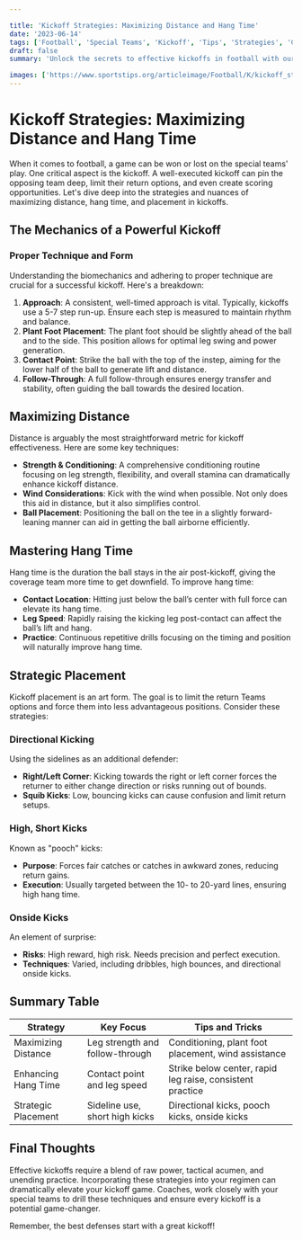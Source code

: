 ```yaml
---

title: 'Kickoff Strategies: Maximizing Distance and Hang Time'
date: '2023-06-14'
tags: ['Football', 'Special Teams', 'Kickoff', 'Tips', 'Strategies', 'Coaching', 'Player Knowledge', 'Hang Time', 'Distance']
draft: false
summary: 'Unlock the secrets to effective kickoffs in football with our guide focusing on maximizing distance, hang time, and strategic placement.'

images: ['https://www.sportstips.org/articleimage/Football/K/kickoff_strategies_maximizing_distance_and_hang_time.webp']
---
```


# Kickoff Strategies: Maximizing Distance and Hang Time

When it comes to football, a game can be won or lost on the special teams' play. One critical aspect is the kickoff. A well-executed kickoff can pin the opposing team deep, limit their return options, and even create scoring opportunities. Let's dive deep into the strategies and nuances of maximizing distance, hang time, and placement in kickoffs.

## The Mechanics of a Powerful Kickoff

### Proper Technique and Form

Understanding the biomechanics and adhering to proper technique are crucial for a successful kickoff. Here's a breakdown:

1. **Approach**: A consistent, well-timed approach is vital. Typically, kickoffs use a 5-7 step run-up. Ensure each step is measured to maintain rhythm and balance.
2. **Plant Foot Placement**: The plant foot should be slightly ahead of the ball and to the side. This position allows for optimal leg swing and power generation.
3. **Contact Point**: Strike the ball with the top of the instep, aiming for the lower half of the ball to generate lift and distance.
4. **Follow-Through**: A full follow-through ensures energy transfer and stability, often guiding the ball towards the desired location.

## Maximizing Distance

Distance is arguably the most straightforward metric for kickoff effectiveness. Here are some key techniques:

- **Strength & Conditioning**: A comprehensive conditioning routine focusing on leg strength, flexibility, and overall stamina can dramatically enhance kickoff distance.
- **Wind Considerations**: Kick with the wind when possible. Not only does this aid in distance, but it also simplifies control.
- **Ball Placement**: Positioning the ball on the tee in a slightly forward-leaning manner can aid in getting the ball airborne efficiently.

## Mastering Hang Time

Hang time is the duration the ball stays in the air post-kickoff, giving the coverage team more time to get downfield. To improve hang time:

- **Contact Location**: Hitting just below the ball’s center with full force can elevate its hang time.
- **Leg Speed**: Rapidly raising the kicking leg post-contact can affect the ball’s lift and hang.
- **Practice**: Continuous repetitive drills focusing on the timing and position will naturally improve hang time.

## Strategic Placement

Kickoff placement is an art form. The goal is to limit the return Teams options and force them into less advantageous positions. Consider these strategies:

### **Directional Kicking**

Using the sidelines as an additional defender:

- **Right/Left Corner**: Kicking towards the right or left corner forces the returner to either change direction or risks running out of bounds.
- **Squib Kicks**: Low, bouncing kicks can cause confusion and limit return setups.

### **High, Short Kicks**

Known as "pooch" kicks:

- **Purpose**: Forces fair catches or catches in awkward zones, reducing return gains.
- **Execution**: Usually targeted between the 10- to 20-yard lines, ensuring high hang time.

### **Onside Kicks**

An element of surprise:

- **Risks**: High reward, high risk. Needs precision and perfect execution.
- **Techniques**: Varied, including dribbles, high bounces, and directional onside kicks.

## Summary Table

| Strategy          | Key Focus                | Tips and Tricks                                                |
|-------------------|--------------------------|----------------------------------------------------------------|
| Maximizing Distance | Leg strength and follow-through | Conditioning, plant foot placement, wind assistance             |
| Enhancing Hang Time | Contact point and leg speed  | Strike below center, rapid leg raise, consistent practice      |
| Strategic Placement | Sideline use, short high kicks | Directional kicks, pooch kicks, onside kicks                   |

## Final Thoughts

Effective kickoffs require a blend of raw power, tactical acumen, and unending practice. Incorporating these strategies into your regimen can dramatically elevate your kickoff game. Coaches, work closely with your special teams to drill these techniques and ensure every kickoff is a potential game-changer.

Remember, the best defenses start with a great kickoff!